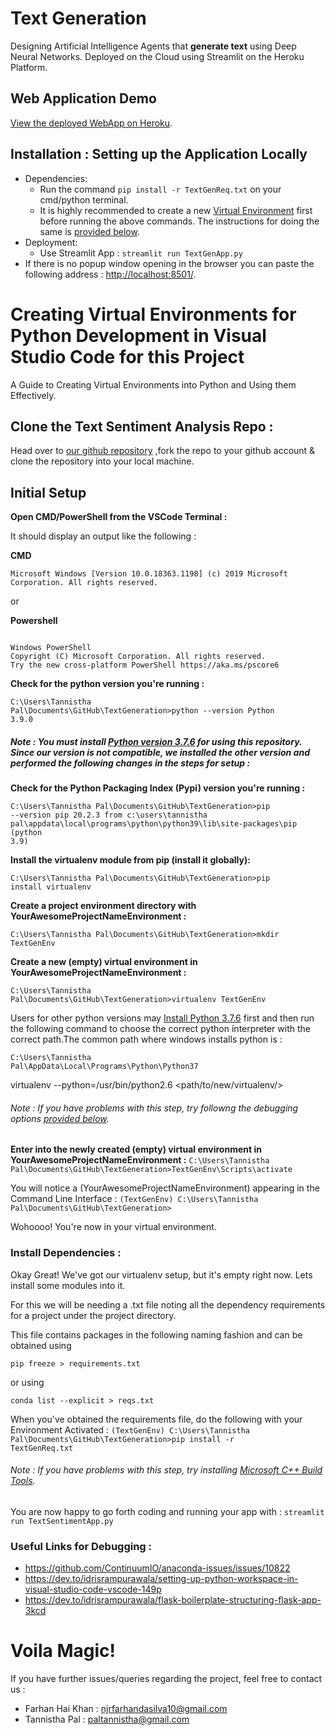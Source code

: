 # Text Generation
Designing Artificial Intelligence Agents that **generate text** using Deep Neural Networks. Deployed on the Cloud using Streamlit on the Heroku Platform.


## Web Application Demo
[View the deployed WebApp on Heroku](https://some-app.herokuapp.com/).


## Installation : Setting up the Application Locally
* Dependencies:
  * Run the command <code>pip install -r TextGenReq.txt</code> on your cmd/python terminal.
  * It is highly recommended to create a new [Virtual Environment](https://docs.python.org/3/library/venv.html) first before running the above commands. The instructions for doing the same is [provided below](#creating-virtual-environments-for-python-development-in-visual-studio-code-for-this-project).
* Deployment:
  * Use Streamlit App : <code>streamlit run TextGenApp.py</code>
*  If there is no popup window opening in the browser you can paste the following address : [http://localhost:8501/](http://localhost:8501).
  
# Creating Virtual Environments for Python Development in Visual Studio Code for this Project

A Guide to Creating Virtual Environments into Python and Using them Effectively.

## Clone the Text Sentiment Analysis Repo :
Head over to [our github repository](https://github.com/khanfarhan10/TextGeneration) ,fork the repo to your github account & clone the repository into your local machine.

## Initial Setup

**Open CMD/PowerShell from the VSCode Terminal :**

It should display an output like the following :

**CMD**

<code>Microsoft Windows [Version 10.0.18363.1198]
(c) 2019 Microsoft Corporation. All rights reserved.
</code>

or

**Powershell**

<code>
Windows PowerShell
Copyright (C) Microsoft Corporation. All rights reserved.
Try the new cross-platform PowerShell https://aka.ms/pscore6
</code>

**Check for the python version you're running :**

<code>C:\Users\Tannistha Pal\Documents\GitHub\TextGeneration>python --version
Python 3.9.0</code>

##### Note : You must install [Python version 3.7.6](https://www.python.org/downloads/release/python-376/) for using this repository. Since our version is not compatible, we installed the other version and performed the following changes in the steps for setup :


**Check for the Python Packaging Index (Pypi) version you're running :**

<code>C:\Users\Tannistha Pal\Documents\GitHub\TextGeneration>pip --version
pip 20.2.3 from c:\users\tannistha pal\appdata\local\programs\python\python39\lib\site-packages\pip (python 3.9)</code>

**Install the virtualenv module from pip (install it globally):**

<code>C:\Users\Tannistha Pal\Documents\GitHub\TextGeneration>pip install virtualenv</code>

**Create a project environment directory with YourAwesomeProjectNameEnvironment :**

<code>C:\Users\Tannistha Pal\Documents\GitHub\TextGeneration>mkdir TextGenEnv</code>

**Create a new (empty) virtual environment in YourAwesomeProjectNameEnvironment :**

<code>C:\Users\Tannistha Pal\Documents\GitHub\TextGeneration>virtualenv TextGenEnv</code>

Users for other python versions  may [Install Python 3.7.6](https://www.python.org/downloads/release/python-376/) first and then run the following command to choose the correct python interpreter with the correct path.The common path where windows installs python is : 

<code>C:\Users\Tannistha Pal\AppData\Local\Programs\Python\Python37</code>

virtualenv --python=/usr/bin/python2.6 <path/to/new/virtualenv/>


###### Note : If you have problems with this step, try followng the debugging options [provided below](#useful-links-for-debugging).

**Enter into the newly created (empty) virtual environment in YourAwesomeProjectNameEnvironment :**
<code>C:\Users\Tannistha Pal\Documents\GitHub\TextGeneration>TextGenEnv\Scripts\activate
</code>

You will notice a (YourAwesomeProjectNameEnvironment) appearing in the Command Line Interface :
<code>(TextGenEnv) C:\Users\Tannistha Pal\Documents\GitHub\TextGeneration></code>

Wohoooo! You're now in your virtual environment.

### Install Dependencies :
Okay Great! We've got our virtualenv setup, but it's empty right now. Lets install some modules into it.

For this we will be needing a .txt file noting all the dependency requirements for a project under the project directory.

This file contains packages in the following naming fashion and can be obtained using 

<code>pip freeze > requirements.txt</code>

or using 

<code>conda list --explicit > reqs.txt</code>

When you've obtained the requirements file, do the following with your Environment Activated :
<code>(TextGenEnv) C:\Users\Tannistha Pal\Documents\GitHub\TextGeneration>pip install -r TextGenReq.txt</code>

###### Note : If you have problems with this step, try installing [Microsoft C++ Build Tools](https://visualstudio.microsoft.com/visual-cpp-build-tools/). 

You are now happy to go forth coding and running your app with :
<code>streamlit run TextSentimentApp.py</code>

### Useful Links for Debugging :

- https://github.com/ContinuumIO/anaconda-issues/issues/10822
- https://dev.to/idrisrampurawala/setting-up-python-workspace-in-visual-studio-code-vscode-149p
- https://dev.to/idrisrampurawala/flask-boilerplate-structuring-flask-app-3kcd

# Voila Magic!

If you have further issues/queries regarding the project, feel free to contact us : 
- Farhan Hai Khan : njrfarhandasilva10@gmail.com
- Tannistha Pal : paltannistha@gmail.com
